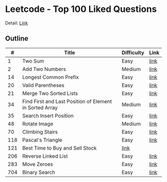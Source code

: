 # Leetcode - Top 100 Liked Questions
Detail: [Link](https://leetcode.com/problem-list/top-100-liked-questions/)

## Outline
|#|Title|Difficulty|Link|
|-|-|-|-|
|1|Two Sum|Easy|[link](./two_sum/two_sum.md)|
|2|Add Two Numbers|Medium|[link](./add_two_numbers/add_two_numbers.md)|
|14|Longest Common Prefix|Easy|[link](./longest_common_prefix/longest_common_prefix.md)|
|20|Valid Parentheses|Easy|[link](./valid_parentheses/valid_parentheses.md)|
|21|Merge Two Sorted Lists|Easy|[link](./merge_two_sorted_lists/merge_two_sorted_lists.md)|
|34|Find First and Last Position of Element in Sorted Array|Medium|[link](./find_first_and_last_position_of_element_in_sorted_array/find_first_and_last_position_of_element_in_sorted_array.md)|
|35|Search Insert Position|Easy|[link](./search_insert_position/search_insert_position.md)|
|48|Rotate Image|Medium|[link](./rotate_image/rotate_image.md)|
|70|Climbing Stairs|Easy|[link](./climbing_stairs/climbing_stairs.md)|
|118|Pascal's Triangle|Easy|[link](./pascals_triangle/pascals_triangle.md)|
|121|Best Time to Buy and Sell Stock|[link](./best_time_to_buy_and_sell_stock/best_time_to_buy_and_sell_stock.md)|
|206|Reverse Linked List|Easy|[link](./reverse_linked_list/reverse_linked_list.md)|
|283|Move Zeroes|Easy|[link](./move_zeroes/move_zeroes.md)|
|704|Binary Search|Easy|[link](./binary_search/binary_search.md)|